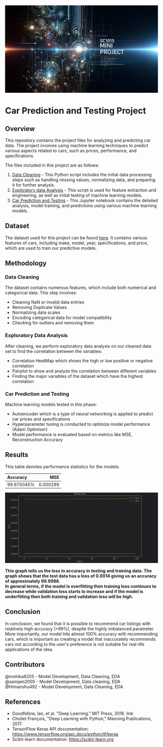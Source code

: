 ![Alt text](Image.jpg)

# Car Prediction and Testing Project
## Overview
This repository contains the project files for analyzing and predicting car data. The project involves using machine learning techniques to predict various aspects related to cars, such as prices, performance, and specifications.

The files included in this project are as follows:
1. [Data Cleaning]([https://github.com/yourusername/yourprojectname/blob/master/Data%20Cleaning.py](https://github.com/Sam-2005/SC1015-Mini-Project/blob/main/Data%20Cleaning%20.ipynb)) - This Python script includes the initial data processing steps such as handling missing values, normalizing data, and preparing it for further analysis.
2. [Exploratory data Analysis]([https://github.com/yourusername/yourprojectname/blob/master/Untitled1.py](https://github.com/Sam-2005/SC1015-Mini-Project/blob/main/Exploratory%20Data%20Analysis.ipynb)) - This script is used for feature extraction and engineering, as well as initial testing of machine learning models.
3. [Car Prediction and Testing]([https://github.com/yourusername/yourprojectname/blob/master/car%20prediction%20and%20testing.ipynb](https://github.com/Sam-2005/SC1015-Mini-Project/blob/main/Car%20Recommendation%20System.ipynb)) - This Jupyter notebook contains the detailed analysis, model training, and predictions using various machine learning models.

## Dataset
The dataset used for this project can be found [here]([https://linktodataset.com](https://www.kaggle.com/datasets/aishwaryamuthukumar/cars-dataset-audi-bmw-ford-hyundai-skoda-vw)). It contains various features of cars, including make, model, year, specifications, and price, which are used to train our predictive models.

## Methodology
### Data Cleaning
The dataset contains numerous features, which include both numerical and categorical data. This step involves:
- Cleaning NaN or invalid data entries
- Removing Duplicate Values
- Normalizing data scales
- Encoding categorical data for model compatibility
- Checking for outliers and removing them

### Exploratory Data Analysis
After cleaning, we perform exploratory data analysis on our cleaned data set to find the correlation between the variables:
- Correlation HeatMap which shows the high or low positive or negative correlation
- Pairplot to show and analyze the correlation between different variables
- Finding the major variables of the dataset which have the highest correlation

### Car Prediction and Testing
Machine learning models tested in this phase:
- Autoencoder which is a type of neural networking is applied to predict car prices and specifications
- Hyperparameter tuning is conducted to optimize model performance (Adam Optimiser)
- Model performance is evaluated based on metrics like MSE, Reconstruction Accuracy
  
## Results
This table denotes performance statistics for the models:

| Accuracy       |      MSE      |
| :---           |          ---: |
|   99.970045%   |    0.000299   |

![Alt text](Result.jpg)

**This graph tells us the loss in accuracy in testing and training data. The graph shows that the test data has a loss of 0.0014 giving us an accuracy of approximately 99.9986.** <br>
**In general terms, if the model is overfitting then training loss continues to decrease while validation loss starts to increase and if the model is underfitting then both training and validation loss will be high.**

## Conclusion
In conclusion, we found that it is possible to recommend car listings with relatively high accuracy (>99%), despite the highly imbalanced parameter. More importantly, our model hits almost 100% accuracy with recommending cars, which is important as creating a model that inaccurately recommends cars not according to the user's preference is not suitable for real-life applications of the idea.

## Contributors
@mohika6205 - Model Development, Data Cleaning, EDA <br>
@samjam2005 - Model Development, Data cleaning, EDA <br>
@Himanshu492 - Model Development, Data Cleaning, EDA <br>

## References
- Goodfellow, Ian, et al. "Deep Learning." MIT Press, 2016. link
- Chollet François, "Deep Learning with Python," Manning Publications, 2017.
- TensorFlow Keras API documentation: https://www.tensorflow.org/api_docs/python/tf/keras
- Scikit-learn documentation: https://scikit-learn.org
